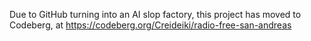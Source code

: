 Due to GitHub turning into an AI slop factory, this project has moved to Codeberg, at https://codeberg.org/Creideiki/radio-free-san-andreas

